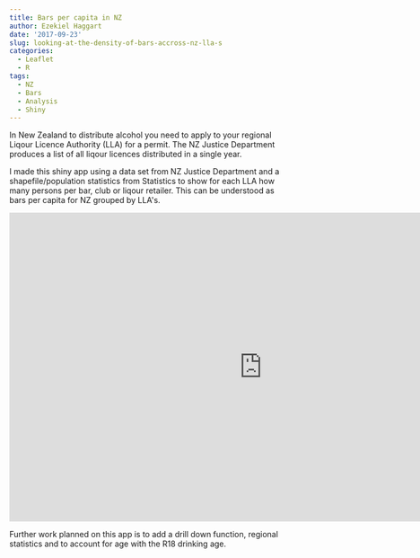 ```yaml
---
title: Bars per capita in NZ
author: Ezekiel Haggart
date: '2017-09-23'
slug: looking-at-the-density-of-bars-accross-nz-lla-s
categories:
  - Leaflet
  - R
tags:
  - NZ
  - Bars
  - Analysis
  - Shiny
---
```


In New Zealand to distribute alcohol you need to apply to your regional  Liqour Licence Authority (LLA) for a permit. The NZ Justice Department produces a list of all liqour licences distributed in a single year. 


I made this shiny app using a data set from NZ Justice Department and a shapefile/population statistics from Statistics to show for each LLA how many persons per bar, club or liqour retailer. This can be understood as bars per capita for NZ grouped by LLA's. 

<iframe class="chart" src="https://ezekiel-h.shinyapps.io/Bars/" width="900" height="550" style="border: none;"></iframe>


Further work planned on this app is to add a drill down function, regional statistics and to account for age with the R18 drinking age. 
